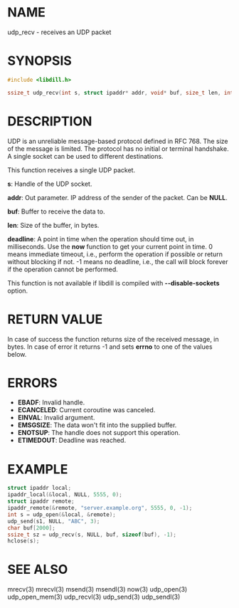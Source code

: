 # NAME

udp_recv - receives an UDP packet

# SYNOPSIS

```c
#include <libdill.h>

ssize_t udp_recv(int s, struct ipaddr* addr, void* buf, size_t len, int64_t deadline);
```

# DESCRIPTION

UDP is an unreliable message-based protocol defined in RFC 768. The size
of the message is limited. The protocol has no initial or terminal
handshake. A single socket can be used to different destinations.

This function receives a single UDP packet.

**s**: Handle of the UDP socket.

**addr**: Out parameter. IP address of the sender of the packet. Can be **NULL**.

**buf**: Buffer to receive the data to.

**len**: Size of the buffer, in bytes.

**deadline**: A point in time when the operation should time out, in milliseconds. Use the **now** function to get your current point in time. 0 means immediate timeout, i.e., perform the operation if possible or return without blocking if not. -1 means no deadline, i.e., the call will block forever if the operation cannot be performed.

This function is not available if libdill is compiled with **--disable-sockets** option.

# RETURN VALUE

In case of success the function returns size of the received message, in bytes. In case of error it returns -1 and sets **errno** to one of the values below.

# ERRORS

* **EBADF**: Invalid handle.
* **ECANCELED**: Current coroutine was canceled.
* **EINVAL**: Invalid argument.
* **EMSGSIZE**: The data won't fit into the supplied buffer.
* **ENOTSUP**: The handle does not support this operation.
* **ETIMEDOUT**: Deadline was reached.

# EXAMPLE

```c
struct ipaddr local;
ipaddr_local(&local, NULL, 5555, 0);
struct ipaddr remote;
ipaddr_remote(&remote, "server.example.org", 5555, 0, -1);
int s = udp_open(&local, &remote);
udp_send(s1, NULL, "ABC", 3);
char buf[2000];
ssize_t sz = udp_recv(s, NULL, buf, sizeof(buf), -1);
hclose(s);
```
# SEE ALSO

mrecv(3) mrecvl(3) msend(3) msendl(3) now(3) udp_open(3) udp_open_mem(3) udp_recvl(3) udp_send(3) udp_sendl(3) 
